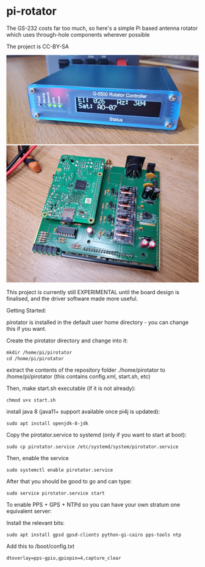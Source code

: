 # pi-rotator
The GS-232 costs far too much, so here's a simple Pi based antenna rotator which uses through-hole components wherever possible

The project is CC-BY-SA 

![Picture of rotator](./doc/images/rotator.png)
![Picture of rotator circuit board](./doc/images/pcb.jpg)


This project is currently still EXPERIMENTAL until the board design is finalised, and the driver software made more useful.


Getting Started:


pirotator is installed in the default user home directory - you can change this if you want.

Create the pirotator directory and change into it:

````
mkdir /home/pi/pirotator
cd /home/pi/pirotator
````


extract the contents of the repository folder ./home/pirotator to /home/pi/pirotator (this contains config.xml, start.sh, etc)

Then, make start.sh executable (if it is not already):

````
chmod u+x start.sh
````

install java 8 (java11+ support available once pi4j is updated):
 
````
sudo apt install openjdk-8-jdk
````


Copy the pirotator.service to systemd (only if you want to start at boot):

````
sudo cp pirotator.service /etc/systemd/system/pirotator.service
````

Then, enable the service

````
sudo systemctl enable pirotator.service
````

After that you should be good to go and can type:

````
sudo service pirotator.service start
````



To enable PPS + GPS + NTPd so you can have your own stratum one equivalent server:

Install the relevant bits:

````
sudo apt install gpsd gpsd-clients python-gi-cairo pps-tools ntp
````



Add this to /boot/config.txt

````
dtoverlay=pps-gpio,gpiopin=4,capture_clear
````
